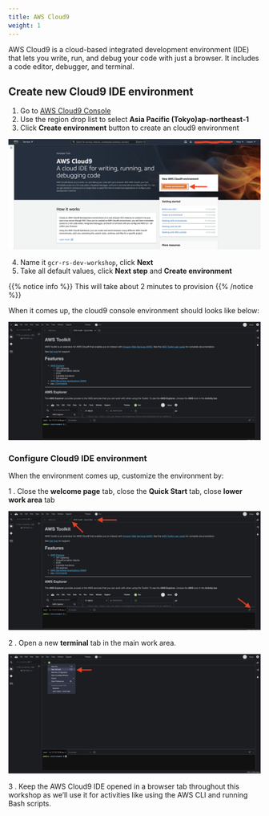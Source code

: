 ```yaml
---
title: AWS Cloud9
weight: 1
---
```


AWS Cloud9 is a cloud-based integrated development environment (IDE) that lets you write, run, and debug your code with just a browser. It includes a code editor, debugger, and terminal.

## Create new Cloud9 IDE environment

1. Go to [AWS Cloud9 Console](https://ap-northeast-1.console.aws.amazon.com/cloud9)
2. Use the region drop list to select **Asia Pacific (Tokyo)ap-northeast-1**
3. Click **Create environment** button to create an cloud9 environment

![Create Cloud9 Environment](/images/create-cloud9-start.png)

4. Name it `gcr-rs-dev-workshop`, click **Next**
5. Take all default values, click **Next step** and **Create environment**

{{% notice info %}}
This will take about 2 minutes to provision
{{% /notice %}}

When it comes up, the cloud9 console environment should looks like below:

![Cloud9 Welcome](/images/cloud9-welcome.png)

### Configure Cloud9 IDE environment

When the environment comes up, customize the environment by:

1 . Close the **welcome page** tab, close the **Quick Start** tab, close **lower work area** tab

![Cloud9 Close](/images/cloud9-close.png)

2 . Open a new **terminal** tab in the main work area.

![Cloud9 Open Terminal](/images/cloud9-open-terminal.png)

3 . Keep the AWS Cloud9 IDE opened in a browser tab throughout this workshop as we’ll use it for activities like using the AWS CLI and running Bash scripts.

